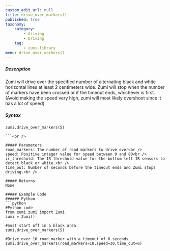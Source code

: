 ```yaml
---
custom_edit_url: null
title: drive_over_markers()
published: true
taxonomy:
    category:
        - driving
        - Driving
    tag:
        - zumi-library
menu: drive_over_markers()
---
```


##### Description
Zumi will drive over the specified number of alternating black and white horizontal lines at least 2 centimeters wide. Zumi will stop when the number of markers have been crossed or if the timeout ends, whichever is first. (Avoid making the speed very high, zumi will most likely overshoot since it has a lot of speed)

##### Syntax
```zumi.drive_over_markers(5)```<br />
```zumi.drive_over_markers(road_markers=3,speed=10,ir_threshold=120,time_out=3)
```<br />

##### Parameters
road_markers: The number of road markers to drive over<br />
speed: Positive integer value for speed between 0 and 80<br />
ir_threshold: The IR threshold value for the bottom left IR sensors to detect black or white.<br />
time_out: Number of seconds before the timeout ends and Zumi stops driving.<br />

##### Returns
None

##### Example Code
###### Python
```python
#Python code
from zumi.zumi import Zumi
zumi = Zumi()

#must start off in a black area.
zumi.drive_over_markers(5)

#Drive over 10 road marker with a timeout of 6 seconds
zumi.drive_over_markers(road_markers=10,speed=30,time_out=6)

```
